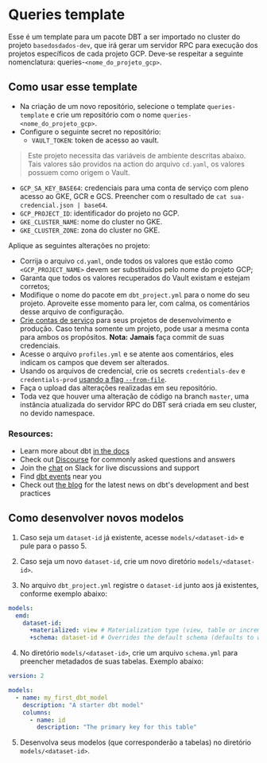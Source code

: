 # Queries template

Esse é um template para um pacote DBT a ser importado no cluster do projeto `basedosdados-dev`, que irá gerar um servidor RPC para execução dos projetos específicos de cada projeto GCP. Deve-se respeitar a seguinte nomenclatura: queries-`<nome_do_projeto_gcp>`.

## Como usar esse template

- Na criação de um novo repositório, selecione o template `queries-template` e crie um repositório com o nome `queries-<nome_do_projeto_gcp>`.
- Configure o seguinte secret no repositório:
  - `VAULT_TOKEN`: token de acesso ao vault.

> Este projeto necessita das variáveis de ambiente descritas abaixo. Tais valores são providos na action do arquivo `cd.yaml`, os valores possuem como origem o Vault.

  - `GCP_SA_KEY_BASE64`: credenciais para uma conta de serviço com pleno acesso ao GKE, GCR e GCS. Preencher com o resultado de `cat sua-credencial.json | base64`.
  - `GCP_PROJECT_ID`: identificador do projeto no GCP.
  - `GKE_CLUSTER_NAME`: nome do cluster no GKE.
  - `GKE_CLUSTER_ZONE`: zona do cluster no GKE.

Aplique as seguintes alterações no projeto:

- Corrija o arquivo `cd.yaml`, onde todos os valores que estão como `<GCP_PROJECT_NAME>` devem ser substituídos pelo nome do projeto GCP;
- Garanta que todos os valores recuperados do Vault existam e estejam corretos;
- Modifique o nome do pacote em `dbt_project.yml` para o nome do seu projeto. Aproveite esse momento para ler, com calma, os comentários desse arquivo de configuração.
- [Crie contas de serviço](https://cloud.google.com/iam/docs/creating-managing-service-account-keys) para seus projetos de desenvolvimento e produção. Caso tenha somente um projeto, pode usar a mesma conta para ambos os propósitos. **Nota:** **Jamais** faça commit de suas credenciais.
- Acesse o arquivo `profiles.yml` e se atente aos comentários, eles indicam os campos que devem ser alterados.
- Usando os arquivos de credencial, crie os secrets `credentials-dev` e `credentials-prod` [usando a flag `--from-file`](https://cloud.google.com/kubernetes-engine/docs/concepts/secret#creating_secrets_from_files).
- Faça o upload das alterações realizadas em seu repositório.
- Toda vez que houver uma alteração de código na branch `master`, uma instância atualizada do servidor RPC do DBT será criada em seu cluster, no devido namespace.

### Resources:

- Learn more about dbt [in the docs](https://docs.getdbt.com/docs/introduction)
- Check out [Discourse](https://discourse.getdbt.com/) for commonly asked questions and answers
- Join the [chat](https://community.getdbt.com/) on Slack for live discussions and support
- Find [dbt events](https://events.getdbt.com) near you
- Check out [the blog](https://blog.getdbt.com/) for the latest news on dbt's development and best practices

## Como desenvolver novos modelos

1. Caso seja um `dataset-id` já existente, acesse `models/<dataset-id>` e pule para o passo 5.

2. Caso seja um novo `dataset-id`, crie um novo diretório `models/<dataset-id>`.

3. No arquivo `dbt_project.yml` registre o `dataset-id` junto aos já existentes, conforme exemplo abaixo:

```yaml
models:
  emd:
    dataset-id:
      +materialized: view # Materialization type (view, table or incremental)
      +schema: dataset-id # Overrides the default schema (defaults to what is set on profiles.yml)
```

4. No diretório `models/<dataset-id>`, crie um arquivo `schema.yml` para preencher metadados de suas tabelas. Exemplo abaixo:

```yaml
version: 2

models:
  - name: my_first_dbt_model
    description: "A starter dbt model"
    columns:
      - name: id
        description: "The primary key for this table"
```

5. Desenvolva seus modelos (que corresponderão a tabelas) no diretório `models/<dataset-id>`.
